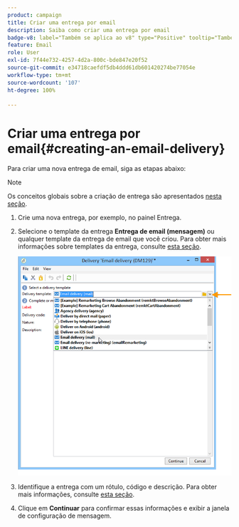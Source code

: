 ```yaml
---
product: campaign
title: Criar uma entrega por email
description: Saiba como criar uma entrega por email
badge-v8: label="Também se aplica ao v8" type="Positive" tooltip="Também se aplica ao Campaign v8"
feature: Email
role: User
exl-id: 7f44e732-4257-4d2a-800c-bde847e20f52
source-git-commit: e34718caefdf5db4ddd61db601420274be77054e
workflow-type: tm+mt
source-wordcount: '107'
ht-degree: 100%

---
```


# Criar uma entrega por email{#creating-an-email-delivery}

Para criar uma nova entrega de email, siga as etapas abaixo:

>[!NOTE]
>
>Os conceitos globais sobre a criação de entrega são apresentados [nesta seção](steps-about-delivery-creation-steps.md).

1. Crie uma nova entrega, por exemplo, no painel Entrega.
1. Selecione o template da entrega **Entrega de email (mensagem)** ou qualquer template da entrega de email que você criou. Para obter mais informações sobre templates da entrega, consulte [esta seção](about-templates.md).

   ![](assets/s_ncs_user_wizard_email01_1.png)

1. Identifique a entrega com um rótulo, código e descrição. Para obter mais informações, consulte [esta seção](steps-create-and-identify-the-delivery.md#identifying-the-delivery).
1. Clique em **Continuar** para confirmar essas informações e exibir a janela de configuração de mensagem.
